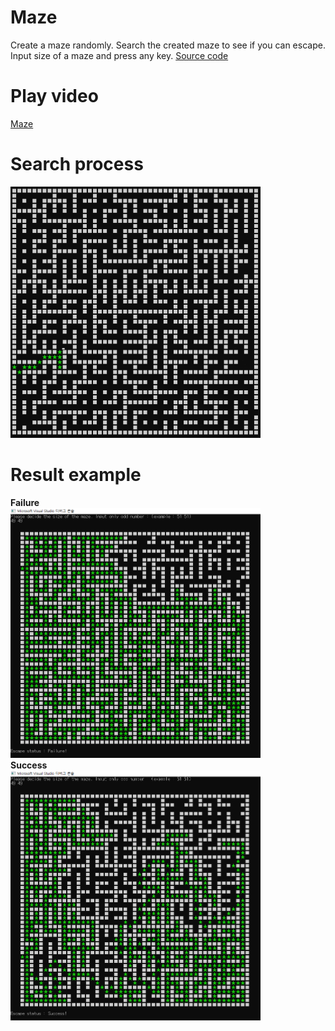# Maze
Create a maze randomly. Search the created maze to see if you can escape. </br>
Input size of a maze and press any key. [Source code](code.c) </br>

# Play video
[Maze](Maze.mp4)

# Search process
![alt-tag](img/search_process.gif)

# Result example
<b> Failure </b> <br>
<img src="img/escape_fail.PNG" width="400" height="400"> <br>
<b> Success </b> <br>
<img src="img/escape_success.PNG" width="400" height="400"> <br>
